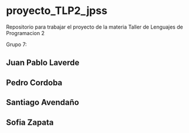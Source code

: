 # proyecto_TLP2_jpss

Repositorio para trabajar el proyecto de la materia
Taller de Lenguajes de Programacion 2

Grupo 7:

## Juan Pablo Laverde
## Pedro Cordoba
## Santiago Avendaño
## Sofia Zapata
